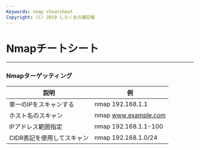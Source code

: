 ```yaml
---
Keywords: nmap cheatsheet
Copyright: (C) 2019 しろくまの雑記帳
---
```


# Nmapチートシート  

---

### Nmapターゲッティング

| 説明 | 例 |
| ----------------| --------- |
| 単一のIPをスキャンする | nmap 192.168.1.1 |
| ホスト名のスキャン | nmap www.example.com |
| IPアドレス範囲指定 | nmap 192.168.1.1-100 |
| CIDR表記を使用してスキャン | nmap 192.168.1.0/24 |

